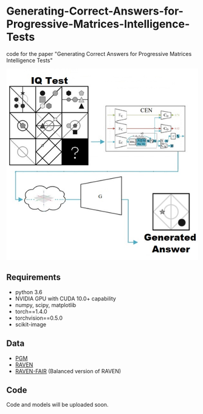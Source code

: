 # Generating-Correct-Answers-for-Progressive-Matrices-Intelligence-Tests
code for the paper "Generating Correct Answers for Progressive Matrices Intelligence Tests"

![intro](images/intro.png)


## Requirements
* python 3.6
* NVIDIA GPU with CUDA 10.0+ capability
* numpy, scipy, matplotlib
* torch==1.4.0
* torchvision==0.5.0
* scikit-image


## Data
* [PGM](https://github.com/deepmind/abstract-reasoning-matrices)
* [RAVEN](https://github.com/WellyZhang/RAVEN)
* [RAVEN-FAIR](https://github.com/yanivbenny/RAVEN_FAIR) (Balanced version of RAVEN)


## Code
Code and models will be uploaded soon.
